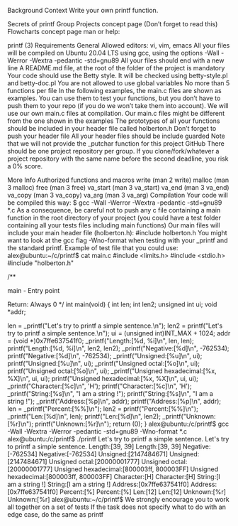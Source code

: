 Background Context Write your own printf function.

Secrets of printf Group Projects concept page (Don’t forget to read this) Flowcharts concept page man or help:

printf (3) Requirements General Allowed editors: vi, vim, emacs All your files will be compiled on Ubuntu 20.04 LTS using gcc, using the options -Wall -Werror -Wextra -pedantic -std=gnu89 All your files should end with a new line A README.md file, at the root of the folder of the project is mandatory Your code should use the Betty style. It will be checked using betty-style.pl and betty-doc.pl You are not allowed to use global variables No more than 5 functions per file In the following examples, the main.c files are shown as examples. You can use them to test your functions, but you don’t have to push them to your repo (if you do we won’t take them into account). We will use our own main.c files at compilation. Our main.c files might be different from the one shown in the examples The prototypes of all your functions should be included in your header file called holberton.h Don’t forget to push your header file All your header files should be include guarded Note that we will not provide the _putchar function for this project GitHub There should be one project repository per group. If you clone/fork/whatever a project repository with the same name before the second deadline, you risk a 0% score.

More Info Authorized functions and macros write (man 2 write) malloc (man 3 malloc) free (man 3 free) va_start (man 3 va_start) va_end (man 3 va_end) va_copy (man 3 va_copy) va_arg (man 3 va_arg) Compilation Your code will be compiled this way: $ gcc -Wall -Werror -Wextra -pedantic -std=gnu89 *.c As a consequence, be careful not to push any c file containing a main function in the root directory of your project (you could have a test folder containing all your tests files including main functions) Our main files will include your main header file (holberton.h): #include holberton.h You might want to look at the gcc flag -Wno-format when testing with your _printf and the standard printf. Example of test file that you could use: alex@ubuntu:~/c/printf$ cat main.c #include <limits.h> #include <stdio.h> #include "holberton.h"

/**

main - Entry point

Return: Always 0 */ int main(void) { int len; int len2; unsigned int ui; void *addr;

len = _printf("Let's try to printf a simple sentence.\n");
len2 = printf("Let's try to printf a simple sentence.\n");
ui = (unsigned int)INT_MAX + 1024;
addr = (void *)0x7ffe637541f0;
_printf("Length:[%d, %i]\n", len, len);
printf("Length:[%d, %i]\n", len2, len2);
_printf("Negative:[%d]\n", -762534);
printf("Negative:[%d]\n", -762534);
_printf("Unsigned:[%u]\n", ui);
printf("Unsigned:[%u]\n", ui);
_printf("Unsigned octal:[%o]\n", ui);
printf("Unsigned octal:[%o]\n", ui);
_printf("Unsigned hexadecimal:[%x, %X]\n", ui, ui);
printf("Unsigned hexadecimal:[%x, %X]\n", ui, ui);
_printf("Character:[%c]\n", 'H');
printf("Character:[%c]\n", 'H');
_printf("String:[%s]\n", "I am a string !");
printf("String:[%s]\n", "I am a string !");
_printf("Address:[%p]\n", addr);
printf("Address:[%p]\n", addr);
len = _printf("Percent:[%%]\n");
len2 = printf("Percent:[%%]\n");
_printf("Len:[%d]\n", len);
printf("Len:[%d]\n", len2);
_printf("Unknown:[%r]\n");
printf("Unknown:[%r]\n");
return (0);
} alex@ubuntu:/c/printf$ gcc -Wall -Wextra -Werror -pedantic -std=gnu89 -Wno-format *.c alex@ubuntu:/c/printf$ ./printf Let's try to printf a simple sentence. Let's try to printf a simple sentence. Length:[39, 39] Length:[39, 39] Negative:[-762534] Negative:[-762534] Unsigned:[2147484671] Unsigned:[2147484671] Unsigned octal:[20000001777] Unsigned octal:[20000001777] Unsigned hexadecimal:[800003ff, 800003FF] Unsigned hexadecimal:[800003ff, 800003FF] Character:[H] Character:[H] String:[I am a string !] String:[I am a string !] Address:[0x7ffe637541f0] Address:[0x7ffe637541f0] Percent:[%] Percent:[%] Len:[12] Len:[12] Unknown:[%r] Unknown:[%r] alex@ubuntu:~/c/printf$ We strongly encourage you to work all together on a set of tests If the task does not specify what to do with an edge case, do the same as printf
